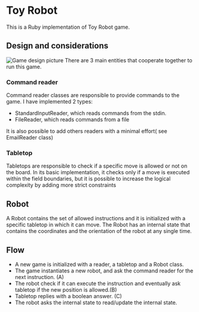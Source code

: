 # Toy Robot
This is a Ruby implementation of Toy Robot game.

## Design and considerations
 ![Game design picture](https://i.ibb.co/BP01g6S/Screenshot-from-2021-10-25-12-21-04.png)
 There are 3 main entities that cooperate together to run this game.

### Command reader
Command reader classes are responsible to provide commands to the game. I have implemented 2 types:
- StandardInputReader, which reads commands from the stdin.
- FileReader, which reads commands from a file

It is also possible to add others readers with a minimal effort( see EmailReader class)

### Tabletop
Tabletops are responsible to check if a specific move is allowed or not on the board. In its basic implementation, it checks only if a move is executed within the field boundaries, but it is possible to increase the logical complexity by adding more strict constraints

## Robot
A Robot contains the set of allowed instructions and it is initialized with a specific tabletop in which it can move.
The Robot has an internal state that contains the coordinates and the orientation of the robot at any single time.

## Flow
- A new game is initialized with a reader, a tabletop and a Robot class.
- The game instantiates a new robot, and ask the command reader for the next instruction. (A)
- The robot check if it can execute the instruction and eventually ask tabletop if the new position is allowed.(B)
- Tabletop replies with a boolean answer. (C) 
- The robot asks the internal state to read/update the internal state.

